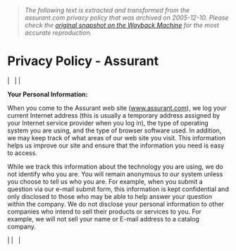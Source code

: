 > *The following text is extracted and transformed from the assurant.com privacy policy that was archived on 2005-12-10. Please check the [original snapshot on the Wayback Machine](https://web.archive.org/web/20051210093214id_/http%3A//www.assurant.com/inc/assurant/privacy.html) for the most accurate reproduction.*

# Privacy Policy - Assurant

|    |  | 

**Your Personal Information:**

When you come to the Assurant web site (www.assurant.com), we log your current Internet address (this is usually a temporary address assigned by your Internet service provider when you log in), the type of operating system you are using, and the type of browser software used. In addition, we may keep track of what areas of our web site you visit. This information helps us improve our site and ensure that the information you need is easy to access.

While we track this information about the technology you are using, we do not identify who you are. You will remain anonymous to our system unless you choose to tell us who you are. For example, when you submit a question via our e-mail submit form, this information is kept confidential and only disclosed to those who may be able to help answer your question within the company. We do not disclose your personal information to other companies who intend to sell their products or services to you. For example, we will not sell your name or E-mail address to a catalog company.

|  |    | 
